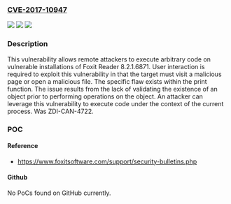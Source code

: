### [CVE-2017-10947](https://cve.mitre.org/cgi-bin/cvename.cgi?name=CVE-2017-10947)
![](https://img.shields.io/static/v1?label=Product&message=Foxit%20Reader&color=blue)
![](https://img.shields.io/static/v1?label=Version&message=n%2Fa&color=blue)
![](https://img.shields.io/static/v1?label=Vulnerability&message=CWE-416-Use%20After%20Free&color=brighgreen)

### Description

This vulnerability allows remote attackers to execute arbitrary code on vulnerable installations of Foxit Reader 8.2.1.6871. User interaction is required to exploit this vulnerability in that the target must visit a malicious page or open a malicious file. The specific flaw exists within the print function. The issue results from the lack of validating the existence of an object prior to performing operations on the object. An attacker can leverage this vulnerability to execute code under the context of the current process. Was ZDI-CAN-4722.

### POC

#### Reference
- https://www.foxitsoftware.com/support/security-bulletins.php

#### Github
No PoCs found on GitHub currently.

